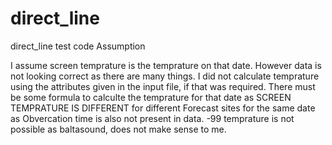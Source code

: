 # direct_line
direct_line test code
Assumption

I assume screen temprature is the temprature on that date. However data is not looking correct as there are many things.
I did not calculate temprature using the attributes given in the input file, if that was required.
There must be some formula to calculte the temprature for that date as SCREEN TEMPRATURE IS DIFFERENT for different Forecast sites for the same date as Obvercation time is also not present in data.
-99 temprature is not possible as baltasound, does not make sense to me.

